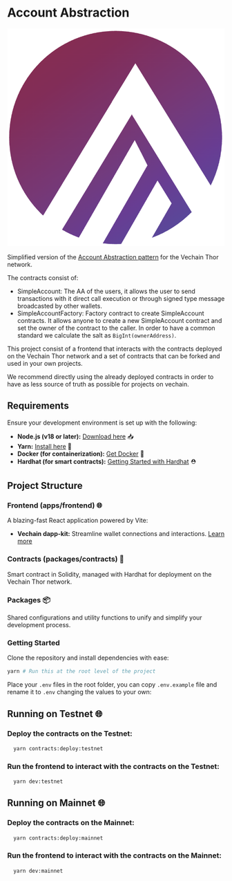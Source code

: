 # Account Abstraction

![Logo](apps/frontend/src/assets/logo.png)

Simplified version of the [Account Abstraction pattern](https://github.com/eth-infinitism/account-abstraction) for the Vechain Thor network.

The contracts consist of:

- SimpleAccount: The AA of the users, it allows the user to send transactions with it direct call execution or through signed type message broadcasted by other wallets.
- SimpleAccountFactory: Factory contract to create SimpleAccount contracts. It allows anyone to create a new SimpleAccount contract and set the owner of the contract to the caller. In order to have a common standard we calculate the salt as `BigInt(ownerAddress)`.

This project consist of a frontend that interacts with the contracts deployed on the Vechain Thor network and a set of contracts that can be forked and used in your own projects.

We recommend directly using the already deployed contracts in order to have as less source of truth as possible for projects on vechain.

## Requirements

Ensure your development environment is set up with the following:

- **Node.js (v18 or later):** [Download here](https://nodejs.org/en/download/package-manager) 📥
- **Yarn:** [Install here](https://classic.yarnpkg.com/lang/en/docs/install/#mac-stable) 🧶
- **Docker (for containerization):** [Get Docker](https://docs.docker.com/get-docker/) 🐳
- **Hardhat (for smart contracts):** [Getting Started with Hardhat](https://hardhat.org/hardhat-runner/docs/getting-started) ⛑️

## Project Structure

### Frontend (apps/frontend) 🌐

A blazing-fast React application powered by Vite:

- **Vechain dapp-kit:** Streamline wallet connections and interactions. [Learn more](https://docs.vechain.org/developer-resources/sdks-and-providers/dapp-kit)

### Contracts (packages/contracts) 📜

Smart contract in Solidity, managed with Hardhat for deployment on the Vechain Thor network.

### Packages 📦

Shared configurations and utility functions to unify and simplify your development process.

### Getting Started

Clone the repository and install dependencies with ease:

```bash
yarn # Run this at the root level of the project
```

Place your `.env` files in the root folder, you can copy `.env.example` file and rename it to `.env` changing the values to your own:

## Running on Testnet 🌐

### Deploy the contracts on the Testnet:

```bash
  yarn contracts:deploy:testnet
```

### Run the frontend to interact with the contracts on the Testnet:

```bash
  yarn dev:testnet
```

## Running on Mainnet 🌐

### Deploy the contracts on the Mainnet:

```bash
  yarn contracts:deploy:mainnet
```

### Run the frontend to interact with the contracts on the Mainnet:

```bash
  yarn dev:mainnet
```
